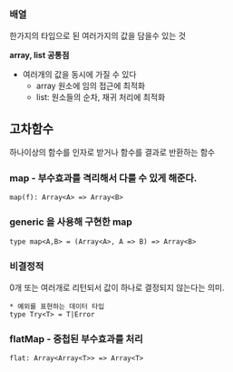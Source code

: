 ### 배열
한가지의 타입으로 된 여러가지의 값을 담을수 있는 것
 
**array, list 공통점**<br>
- 여러개의 값을 동시에 가질 수 있다
  - array 원소에 임의 접근에 최적화 
  - list: 원소들의 순차, 재귀 처리에 최적화 

## 고차함수
하나이상의 함수를 인자로 받거나 함수를 결과로 반환하는 함수

### map - 부수효과를 격리해서 다룰 수 있게 해준다.
```
map(f): Array<A> => Array<B>
```

### generic 을 사용해 구현한 map
```
type map<A,B> = (Array<A>, A => B) => Array<B>
```

### 비결정적
0개 또는 여러개로 리턴되서 값이 하나로 결정되지 않는다는 의미.
 ```
 * 예외를 표현하는 데이터 타입
 type Try<T> = T|Error
 ```

 ### flatMap - 중첩된 부수효과를 처리
 ```
 flat: Array<Array<T>> => Array<T>
 ```
